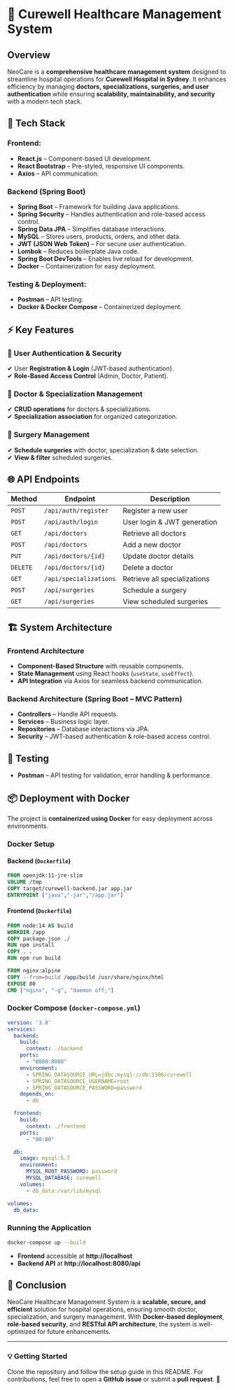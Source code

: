 # 🏥 Curewell Healthcare Management System  

## Overview  
NeoCare is a **comprehensive healthcare management system** designed to streamline hospital operations for **Curewell Hospital in Sydney**. It enhances efficiency by managing **doctors, specializations, surgeries, and user authentication** while ensuring **scalability, maintainability, and security** with a modern tech stack.  

## 🚀 Tech Stack  

### **Frontend:**  
- **React.js** – Component-based UI development.  
- **React Bootstrap** – Pre-styled, responsive UI components.  
- **Axios** – API communication.  

### **Backend (Spring Boot)**  
- **Spring Boot** – Framework for building Java applications.  
- **Spring Security** – Handles authentication and role-based access control.  
- **Spring Data JPA** – Simplifies database interactions.  
- **MySQL** – Stores users, products, orders, and other data.  
- **JWT (JSON Web Token)** – For secure user authentication.  
- **Lombok** – Reduces boilerplate Java code.  
- **Spring Boot DevTools** – Enables live reload for development.  
- **Docker** – Containerization for easy deployment.  

### **Testing & Deployment:**  
- **Postman** – API testing.  
- **Docker & Docker Compose** – Containerized deployment.  

## ⚡ Key Features  

### 🔐 **User Authentication & Security**  
✔ User **Registration & Login** (JWT-based authentication).  
✔ **Role-Based Access Control** (Admin, Doctor, Patient).  

### 🏥 **Doctor & Specialization Management**  
✔ **CRUD operations** for doctors & specializations.  
✔ **Specialization association** for organized categorization.  

### 🏨 **Surgery Management**  
✔ **Schedule surgeries** with doctor, specialization & date selection.  
✔ **View & filter** scheduled surgeries.  

## 🌐 API Endpoints  

| Method | Endpoint | Description |
|--------|---------|-------------|
| `POST` | `/api/auth/register` | Register a new user |
| `POST` | `/api/auth/login` | User login & JWT generation |
| `GET` | `/api/doctors` | Retrieve all doctors |
| `POST` | `/api/doctors` | Add a new doctor |
| `PUT` | `/api/doctors/{id}` | Update doctor details |
| `DELETE` | `/api/doctors/{id}` | Delete a doctor |
| `GET` | `/api/specializations` | Retrieve all specializations |
| `POST` | `/api/surgeries` | Schedule a surgery |
| `GET` | `/api/surgeries` | View scheduled surgeries |

## 🏗 System Architecture  

### **Frontend Architecture**  
- **Component-Based Structure** with reusable components.  
- **State Management** using React hooks (`useState`, `useEffect`).  
- **API Integration** via Axios for seamless backend communication.  

### **Backend Architecture** (Spring Boot – MVC Pattern)  
- **Controllers** – Handle API requests.  
- **Services** – Business logic layer.  
- **Repositories** – Database interactions via JPA.  
- **Security** – JWT-based authentication & role-based access control.  

## 🧪 Testing  

- **Postman** – API testing for validation, error handling & performance.  

## 📦 Deployment with Docker  

The project is **containerized using Docker** for easy deployment across environments.  

### **Docker Setup**  

#### **Backend (`Dockerfile`)**  
```dockerfile
FROM openjdk:11-jre-slim  
VOLUME /tmp  
COPY target/curewell-backend.jar app.jar  
ENTRYPOINT ["java","-jar","/app.jar"]
```  

#### **Frontend (`Dockerfile`)**  
```dockerfile
FROM node:14 AS build  
WORKDIR /app  
COPY package.json ./  
RUN npm install  
COPY . .  
RUN npm run build  

FROM nginx:alpine  
COPY --from=build /app/build /usr/share/nginx/html  
EXPOSE 80  
CMD ["nginx", "-g", "daemon off;"]
```  

### **Docker Compose (`docker-compose.yml`)**  
```yaml
version: '3.8'
services:
  backend:
    build:
      context: ./backend
    ports:
      - "8080:8080"
    environment:
      - SPRING_DATASOURCE_URL=jdbc:mysql://db:3306/curewell
      - SPRING_DATASOURCE_USERNAME=root
      - SPRING_DATASOURCE_PASSWORD=password
    depends_on:
      - db

  frontend:
    build:
      context: ./frontend
    ports:
      - "80:80"

  db:
    image: mysql:5.7
    environment:
      MYSQL_ROOT_PASSWORD: password
      MYSQL_DATABASE: curewell
    volumes:
      - db_data:/var/lib/mysql

volumes:
  db_data:
```

### **Running the Application**  
```bash
docker-compose up --build
```
- **Frontend** accessible at **http://localhost**  
- **Backend API** at **http://localhost:8080/api**  

## 🎯 Conclusion  

NeoCare Healthcare Management System is a **scalable, secure, and efficient** solution for hospital operations, ensuring smooth doctor, specialization, and surgery management. With **Docker-based deployment**, **role-based security**, and **RESTful API architecture**, the system is well-optimized for future enhancements.  

---

### 💡 **Getting Started**  
Clone the repository and follow the setup guide in this README. For contributions, feel free to open a **GitHub issue** or submit a **pull request**. 🚀  

